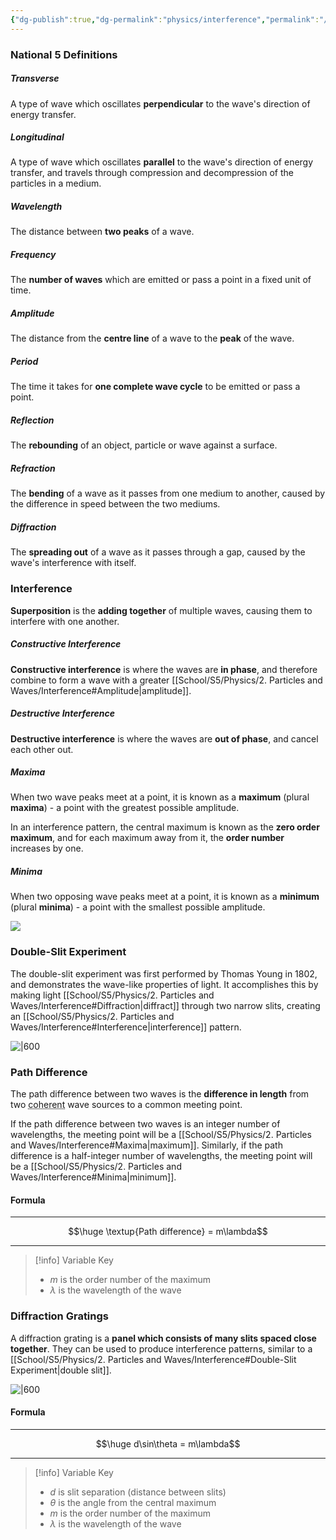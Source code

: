 ```yaml
---
{"dg-publish":true,"dg-permalink":"physics/interference","permalink":"/physics/interference/"}
---
```



### National 5 Definitions

##### Transverse
A type of wave which oscillates **perpendicular** to the wave's direction of energy transfer.

##### Longitudinal
A type of wave which oscillates **parallel** to the wave's direction of energy transfer, and travels through compression and decompression of the particles in a medium.

##### Wavelength
The distance between **two peaks** of a wave.

##### Frequency
The **number of waves** which are emitted or pass a point in a fixed unit of time.

##### Amplitude
The distance from the **centre line** of a wave to the **peak** of the wave.

##### Period
The time it takes for **one complete wave cycle** to be emitted or pass a point.

##### Reflection
The **rebounding** of an object, particle or wave against a surface.

##### Refraction
The **bending** of a wave as it passes from one medium to another, caused by the difference in speed between the two mediums.

##### Diffraction
The **spreading out** of a wave as it passes through a gap, caused by the wave's interference with itself.

### Interference
**Superposition** is the **adding together** of multiple waves, causing them to interfere with one another.

##### Constructive Interference
**Constructive interference** is where the waves are **in phase**, and therefore combine to form a wave with a greater [[School/S5/Physics/2. Particles and Waves/Interference#Amplitude\|amplitude]].

##### Destructive Interference
**Destructive interference** is where the waves are **out of phase**, and cancel each other out.

##### Maxima
When two wave peaks meet at a point, it is known as a **maximum** (plural **maxima**) - a point with the greatest possible amplitude.

In an interference pattern, the central maximum is known as the **zero order maximum**, and for each maximum away from it, the **order number** increases by one.

##### Minima
When two opposing wave peaks meet at a point, it is known as a **minimum** (plural **minima**) - a point with the smallest possible amplitude.

![](https://upload.wikimedia.org/wikipedia/commons/thumb/0/0f/Interference_of_two_waves.svg/1920px-Interference_of_two_waves.svg.png)

### Double-Slit Experiment
The double-slit experiment was first performed by Thomas Young in 1802, and demonstrates the wave-like properties of light. It accomplishes this by making light [[School/S5/Physics/2. Particles and Waves/Interference#Diffraction\|diffract]] through two narrow slits, creating an [[School/S5/Physics/2. Particles and Waves/Interference#Interference\|interference]] pattern.

![|600](https://cdn.savemyexams.co.uk/cdn-cgi/image/w=1920,f=auto/uploads/2020/09/8.2.2.4-Double-slit-experiment-diagram.png)

### Path Difference
The path difference between two waves is the **difference in length** from two <abbr title="of equal frequency and phase">coherent</abbr> wave sources to a common meeting point.

If the path difference between two waves is an integer number of wavelengths, the meeting point will be a [[School/S5/Physics/2. Particles and Waves/Interference#Maxima\|maximum]]. Similarly, if the path difference is a <abbr def="">half-integer</abbr> number of wavelengths, the meeting point will be a [[School/S5/Physics/2. Particles and Waves/Interference#Minima\|minimum]].

#### Formula

---

$$\huge \textup{Path difference} = m\lambda$$

---

> [!info] Variable Key
> 
> - $m$ is the order number of the maximum
> - $\lambda$ is the wavelength of the wave

### Diffraction Gratings
A diffraction grating is a **panel which consists of many slits spaced close together**. They can be used to produce interference patterns, similar to a [[School/S5/Physics/2. Particles and Waves/Interference#Double-Slit Experiment\|double slit]].

![|600](https://cdn.savemyexams.co.uk/cdn-cgi/image/w=1920,f=auto/uploads/2020/09/8.2.3.1-Diffraction-grating-diagram.png)

#### Formula

---

$$\huge d\sin\theta = m\lambda$$

---

> [!info] Variable Key
> 
> - $d$ is slit separation (distance between slits)
> - $\theta$ is the angle from the central maximum
> - $m$ is the order number of the maximum
> - $\lambda$ is the wavelength of the wave
